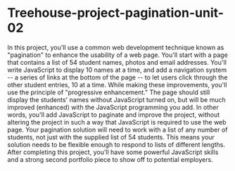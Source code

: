 # Treehouse-project-pagination-unit-02
In this project, you'll use a common web development technique known as "pagination" to enhance the usability of a web page.  You'll start with a page that contains a list of 54 student names, photos and email addresses. You'll write JavaScript to display 10 names at a time, and add a navigation system -- a series of links at the bottom of the page -- to let users click through the other student entries, 10 at a time.  While making these improvements, you'll use the principle of "progressive enhancement." The page should still display the students' names without JavaScript turned on, but will be much improved (enhanced) with the JavaScript programming you add. In other words, you'll add JavaScript to paginate and improve the project, without altering the project in such a way that JavaScript is required to use the web page.  Your pagination solution will need to work with a list of any number of students, not just with the supplied list of 54 students. This means your solution needs to be flexible enough to respond to lists of different lengths.  After completing this project, you'll have some powerful JavaScript skills and a strong second portfolio piece to show off to potential employers.
